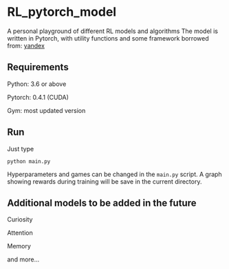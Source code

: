 # RL_pytorch_model
A personal playground of different RL models and algorithms 
The model is written in Pytorch, with utility functions and some framework borrowed from: [yandex](https://github.com/yandexdataschool/Practical_RL)

## Requirements
Python: 3.6 or above 

Pytorch: 0.4.1 (CUDA)

Gym: most updated version

## Run
Just type 
```
python main.py
```
Hyperparameters and games can be changed in the `main.py` script. A graph showing rewards during training will be save in the current directory.

## Additional models to be added in the future
Curiosity

Attention

Memory

and more...


